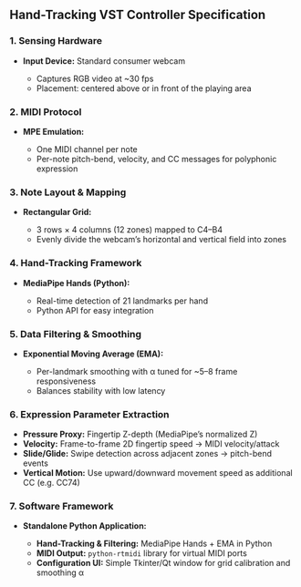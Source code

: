## Hand-Tracking VST Controller Specification

### 1. Sensing Hardware

* **Input Device:** Standard consumer webcam

  * Captures RGB video at \~30 fps
  * Placement: centered above or in front of the playing area

### 2. MIDI Protocol

* **MPE Emulation:**

  * One MIDI channel per note
  * Per-note pitch-bend, velocity, and CC messages for polyphonic expression

### 3. Note Layout & Mapping

* **Rectangular Grid:**

  * 3 rows × 4 columns (12 zones) mapped to C4–B4
  * Evenly divide the webcam’s horizontal and vertical field into zones

### 4. Hand-Tracking Framework

* **MediaPipe Hands (Python):**

  * Real-time detection of 21 landmarks per hand
  * Python API for easy integration

### 5. Data Filtering & Smoothing

* **Exponential Moving Average (EMA):**

  * Per-landmark smoothing with α tuned for \~5–8 frame responsiveness
  * Balances stability with low latency

### 6. Expression Parameter Extraction

* **Pressure Proxy:** Fingertip Z-depth (MediaPipe’s normalized Z)
* **Velocity:** Frame-to-frame 2D fingertip speed → MIDI velocity/attack
* **Slide/Glide:** Swipe detection across adjacent zones → pitch-bend events
* **Vertical Motion:** Use upward/downward movement speed as additional CC (e.g. CC74)

### 7. Software Framework

* **Standalone Python Application:**

  * **Hand-Tracking & Filtering:** MediaPipe Hands + EMA in Python
  * **MIDI Output:** `python-rtmidi` library for virtual MIDI ports
  * **Configuration UI:** Simple Tkinter/Qt window for grid calibration and smoothing α